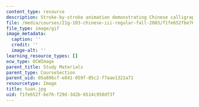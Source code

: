 ```yaml
---
content_type: resource
description: Stroke-by-stroke animation demonstrating Chinese calligraphy.
file: /media/courses/21g-103-chinese-iii-regular-fall-2003/f1fe652fbe76f29d3d2b6514c950df3f_tuan.jpg
file_type: image/gif
image_metadata:
  caption: ''
  credit: ''
  image-alt: ''
learning_resource_types: []
ocw_type: OCWImage
parent_title: Study Materials
parent_type: CourseSection
parent_uid: 05a896cf-e841-059f-05c2-f7aae1322a71
resourcetype: Image
title: tuan.jpg
uid: f1fe652f-be76-f29d-3d2b-6514c950df3f
---
```

